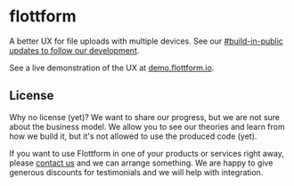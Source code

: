 # flottform

A better UX for file uploads with multiple devices. See our [#build-in-public updates to follow our development](https://flottform.io/updates).

See a live demonstration of the UX at [demo.flottform.io](https://demo.flottform.io/).

## License

Why no license (yet)? We want to share our progress, but we are not sure about the business model. We allow you to see our theories and learn from how we build it, but it's not allowed to use the produced code (yet).

If you want to use Flottform in one of your products or services right away, please [contact us](mailto:sales@flottform.io?subject=Using%20Flottform&body=Dear%20friends%20at%20Flottform%2C%0A%0AI%20would%20like%20to%20use%20Flottform%20in%20our%20product%2Fapp%2Fsite%20at%20www.example.com.%0A%0AI%20am%20willing%20%2F%20My%20company%20is%20willing%20to%20be%20a%20testimonial!%20(if%20that%20means%20a%20generous%20discount!)%0A%0AWith%20Flottform%2C%20there%20is%20a%20potential%20to%20do%20X%20%2F%20improve%20Y%20for%20me%20%2F%20us.%0A%0AA%20tool%20like%20this%20would%20be%20worth%20of%20a%20budget%20of%20X%20per%20month%20%2F%20year%20%2F%20lifetime.%0A%0APlease%20schedule%20a%20meeting%20with%20me%20on%20one%20of%20these%20slots%3A%0A1.%20XX.XX.XXXX%20at%20XX%3AXX%20(Timezone)%0A2.%20XX.XX.XXXX%20at%20XX%3AXX%20(Timezone)%0A3.%20XX.XX.XXXX%20at%20XX%3AXX%20(Timezone)%0A%0AThank%20you%20and%20talk%20to%20you%20very%20soon%2C%0AYour%20Name) and we can arrange something. We are happy to give generous discounts for testimonials and we will help with integration.
